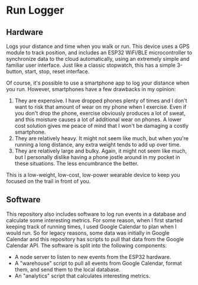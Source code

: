 # Run Logger
## Hardware
Logs your distance and time when you walk or run. This device uses a GPS module to track position, and includes an ESP32 WiFi/BLE microcontroller to synchronize data to the cloud automatically, using an extremely simple and familiar user interface. Just like a classic stopwatch, this has a simple 3-button, start, stop, reset interface.

Of course, it's possible to use a smartphone app to log your distance when you run. However, smartphones have a few drawbacks in my opinion:
1. They are expensive. I have dropped phones plenty of times and I don't want to risk that amount of wear on my phone when I exercise. Even if you don't drop the phone, exercise obviously produces a lot of sweat, and this moisture causes a lot of additional wear on phones. A lower cost solution gives me peace of mind that I won't be damaging a costly smartphone.
2. They are relatively heavy. It might not seem like much, but when you're running a long distance, any extra weight tends to add up over time.
3. They are relatively large and bulky. Again, it might not seem like much, but I personally dislike having a phone jostle around in my pocket in these situations. The less encumbrance the better.

This is a low-weight, low-cost, low-power wearable device to keep you focused on the trail in front of you.

## Software
This repository also includes software to log run events in a database and calculate some interesting metrics. For some reason, when I first started keeping track of running times, I used Google Calendar to plan when I would run. So for legacy reasons, some data was initially in Google Calendar and this repository has scripts to pull that data from the Google Calendar API. The software is split into the following components:
* A node server to listen to new events from the ESP32 hardware.
* A "warehouse" script to pull all events from Google Calendar, format them, and send them to the local database.
* An "analytics" script that calculates interesting metrics.
